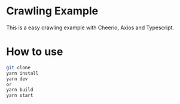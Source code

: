 # Crawling Example

This is a easy crawling example with Cheerio, Axios and Typescript.

# How to use

```sh
git clone
yarn install
yarn dev
or
yarn build
yarn start
```

